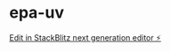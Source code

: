 # epa-uv

[Edit in StackBlitz next generation editor ⚡️](https://stackblitz.com/~/github.com/picaq/epa-uv)